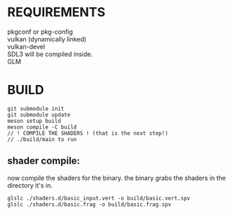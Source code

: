 
# REQUIREMENTS

pkgconf or pkg-config <br />
vulkan (dynamically linked) <br />
vulkan-devel <br />
SDL3 will be compiled inside. <br />
GLM <br />

# BUILD

```
git submodule init
git submodule update
meson setup build
meson compile -C build
// ! COMPILE THE SHADERS ! (that is the next step!)
// ./build/main to run
```

## shader compile:

now compile the shaders for the binary.
the binary grabs the shaders in the 
directory it's in.

```
glslc ./shaders.d/basic_input.vert -o build/basic.vert.spv
glslc ./shaders.d/basic.frag -o build/basic.frag.spv
```
